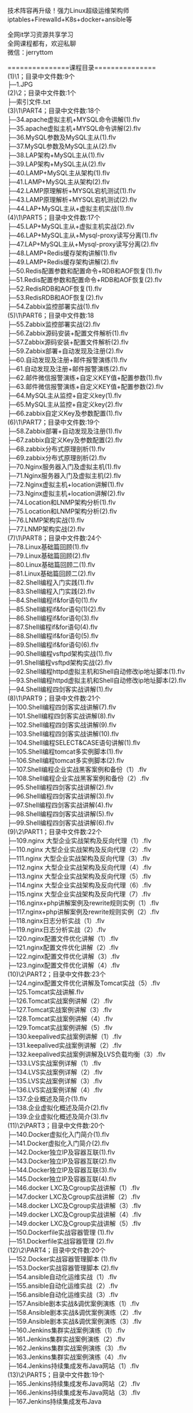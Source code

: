 技术阵容再升级！强力Linux超级运维架构师 iptables+Firewalld+K8s+docker+ansible等

全网it学习资源共享学习<br>全网课程都有，欢迎私聊<br>微信：jerryttom<br>

===============课程目录===============<br> (1)\1；目录中文件数:9个<br> ├─1.JPG<br> (2)\2；目录中文件数:1个<br> ├─索引文件.txt<br> (3)\1\PART4；目录中文件数:18个<br> ├─34.apache虚拟主机+MYSQL命令讲解(1).flv<br> ├─35.apache虚拟主机+MYSQL命令讲解(2).flv<br> ├─36.MySQL参数及MySQL主从(1).flv<br> ├─37.MySQL参数及MySQL主从(2).flv<br> ├─38.LAP架构+MySQL主从(1).flv<br> ├─39.LAP架构+MySQL主从(2).flv<br> ├─40.LAMP+MySQL主从架构(1).flv<br> ├─41.LAMP+MySQL主从架构(2).flv<br> ├─42.LAMP原理解析+MYSQL宕机测试(1).flv<br> ├─43.LAMP原理解析+MYSQL宕机测试(2).flv<br> ├─44.LAP+MySQL主从+虚拟主机实战(1).flv<br> (4)\1\PART5；目录中文件数:17个<br> ├─45.LAP+MySQL主从+虚拟主机实战(2).flv<br> ├─46.LAP+MySQL主从+Mysql-proxy读写分离(1).flv<br> ├─47.LAP+MySQL主从+Mysql-proxy读写分离(2).flv<br> ├─48.LAMP+Redis缓存架构讲解(1).flv<br> ├─49.LAMP+Redis缓存架构讲解(2).flv<br> ├─50.Redis配置参数和配置命令+RDB和AOF恢复(1).flv<br> ├─51.Redis配置参数和配置命令+RDB和AOF恢复(2).flv<br> ├─52.RedisRDB和AOF恢复(1).flv<br> ├─53.RedisRDB和AOF恢复(2).flv<br> ├─54.Zabbix监控部署实战(1).flv<br> (5)\1\PART6；目录中文件数:18<br> ├─55.Zabbix监控部署实战(2).flv<br> ├─56.Zabbix源码安装+配置文件解析(1).flv<br> ├─57.Zabbix源码安装+配置文件解析(2).flv<br> ├─59.Zabbix部署+自动发现及注册(2).flv<br> ├─60.自动发现及注册+邮件报警演练(1).flv<br> ├─61.自动发现及注册+邮件报警演练(2).flv<br> ├─62.邮件微信报警演练+自定义KEY值+配置参数(1).flv<br> ├─63.邮件微信报警演练+自定义KEY值+配置参数(2).flv<br> ├─64.MySQL主从监控+自定义key(1).flv<br> ├─65.MySQL主从监控+自定义key(2).flv<br> ├─66.zabbix自定义Key及参数配置(1).flv<br> (6)\1\PART7；目录中文件数:19个<br> ├─58.Zabbix部署+自动发现及注册(1).flv<br> ├─67.zabbix自定义Key及参数配置(2).flv<br> ├─68.zabbix分布式原理剖析(1).flv<br> ├─69.zabbix分布式原理剖析(2).flv<br> ├─70.Nginx服务器入门及虚拟主机(1).flv<br> ├─71.Nginx服务器入门及虚拟主机(2).flv<br> ├─72.Nginx虚拟主机+location讲解(1).flv<br> ├─73.Nginx虚拟主机+location讲解(2).flv<br> ├─74.Location和LNMP架构分析(1).flv<br> ├─75.Location和LNMP架构分析(2).flv<br> ├─76.LNMP架构实战(1).flv<br> ├─77.LNMP架构实战(2).flv<br> (7)\1\PART8；目录中文件数:24个<br> ├─78.Linux基础篇回顾(1).flv<br> ├─79.Linux基础篇回顾(2).flv<br> ├─80.Linux基础篇回顾二(1).flv<br> ├─81.Linux基础篇回顾二(2).flv<br> ├─82.Shell编程入门实践(1).flv<br> ├─83.Shell编程入门实践(2).flv<br> ├─84.Shell编程if&amp;for语句(1).flv<br> ├─85.Shell编程if&amp;for语句(1)(2).flv<br> ├─86.Shell编程if&amp;for语句(3).flv<br> ├─87.Shell编程if&amp;for语句(4).flv<br> ├─88.Shell编程if&amp;for语句(5).flv<br> ├─89.Shell编程if&amp;for语句(6).flv<br> ├─90.Shell编程vsftpd架构实战(1).flv<br> ├─91.Shell编程vsftpd架构实战(2).flv<br> ├─92.Shell编程httpd虚拟主机和Shell自动修改ip地址脚本(1).flv<br> ├─93.Shell编程httpd虚拟主机和Shell自动修改ip地址脚本(2).flv<br> ├─94.Shell编程四剑客实战讲解(1).flv<br> (8)\1\PART9；目录中文件数:21个<br> ├─100.Shell编程四剑客实战讲解(7).flv<br> ├─101.Shell编程四剑客实战讲解(8).flv<br> ├─102.Shell编程四剑客实战讲解(9).flv<br> ├─103.Shell编程四剑客实战讲解(10).flv<br> ├─104.Shell编程SELECT&amp;CASE语句讲解(1).flv<br> ├─105.Shell编程tomcat多实例脚本(1).flv<br> ├─106.Shell编程tomcat多实例脚本(2).flv<br> ├─107.Shell编程企业实战黑客案例和备份（1）.flv<br> ├─108.Shell编程企业实战黑客案例和备份（2）.flv<br> ├─95.Shell编程四剑客实战讲解(2).flv<br> ├─96.Shell编程四剑客实战讲解(3).flv<br> ├─97.Shell编程四剑客实战讲解(4).flv<br> ├─98.Shell编程四剑客实战讲解(5).flv<br> ├─99.Shell编程四剑客实战讲解(6).flv<br> (9)\2\PART1；目录中文件数:22个<br> ├─109.nginx 大型企业实战架构及反向代理（1）.flv<br> ├─110.nginx 大型企业实战架构及反向代理（2）.flv<br> ├─111.nginx 大型企业实战架构及反向代理（3）.flv<br> ├─112.nginx 大型企业实战架构及反向代理（4）.flv<br> ├─113.nginx 大型企业实战架构及反向代理（5）.flv<br> ├─114.nginx 大型企业实战架构及反向代理（6）.flv<br> ├─115.nginx 大型企业实战架构及反向代理（7）.flv<br> ├─116.nginx+php讲解案例及rewrite规则实例（1）.flv<br> ├─117.nginx+php讲解案例及rewrite规则实例（2）.flv<br> ├─118.nginx日志分析实战（1）.flv<br> ├─119.nginx日志分析实战（2）.flv<br> ├─120.nginx配置文件优化讲解（1）.flv<br> ├─121.nginx配置文件优化讲解（2）.flv<br> ├─122.nginx配置文件优化讲解（3）.flv<br> ├─123.nginx配置文件优化讲解（4）.flv<br> (10)\2\PART2；目录中文件数:23个<br> ├─124.nginx配置文件优化讲解及Tomcat实战（5）.flv<br> ├─125.Tomcat实战讲解.flv<br> ├─126.Tomcat实战案例讲解（2）.flv<br> ├─127.Tomcat实战案例讲解（3）.flv<br> ├─128.Tomcat实战案例讲解（4）.flv<br> ├─129.Tomcat实战案例讲解（5）.flv<br> ├─130.keepalived实战案例讲解（1）.flv<br> ├─131.keepalived实战案例讲解（2）.flv<br> ├─132.keepalived实战案例讲解及LVS负载均衡（3）.flv<br> ├─133.LVS实战案例详解（1）.flv<br> ├─134.LVS实战案例详解（2）.flv<br> ├─135.LVS实战案例详解（3）.flv<br> ├─136.LVS实战案例详解（4）.flv<br> ├─137.企业概述及简介(1).flv<br> ├─138.企业虚拟化概述及简介(2).flv<br> ├─139.企业虚拟化概述及简介(3).flv<br> (11)\2\PART3；目录中文件数:20个<br> ├─140.Docker虚拟化入门简介(1).flv<br> ├─141.Docker虚拟化入门简介(2).flv<br> ├─142.Docker独立IP及容器互联(1).flv<br> ├─143.Docker独立IP及容器互联(2).flv<br> ├─144.Docker独立IP及容器互联(3).flv<br> ├─145.Docker独立IP及容器互联(4).flv<br> ├─146.docker LXC及Cgroup实战讲解（1）.flv<br> ├─147.docker LXC及Cgroup实战讲解（2）.flv<br> ├─148.docker LXC及Cgroup实战讲解（3）.flv<br> ├─149.docker LXC及Cgroup实战讲解（4）.flv<br> ├─149.docker LXC及Cgroup实战讲解（5）.flv<br> ├─150.Dockerfile实战容器管理 (1).flv<br> ├─151.Dockerfile实战容器管理 (2).flv<br> (12)\2\PART4；目录中文件数:20个<br> ├─152.Docker实战容器管理脚本 (1).flv<br> ├─153.Docker实战容器管理脚本 (2).flv<br> ├─154.ansible自动化运维实战（1）.flv<br> ├─155.ansible自动化运维实战（2）.flv<br> ├─156.ansible自动化运维实战（3）.flv<br> ├─157.Ansible剧本实战&amp;调优案例演练（1）.flv<br> ├─158.Ansible剧本实战&amp;调优案例演练（2）.flv<br> ├─159.Ansible剧本实战&amp;调优案例演练（3）.flv<br> ├─160.Jenkins集群实战案例演练（1）.flv<br> ├─161.Jenkins集群实战案例演练（2）.flv<br> ├─162.Jenkins集群实战案例演练（3）.flv<br> ├─163.Jenkins集群实战案例演练（4）.flv<br> ├─164.Jenkins持续集成发布Java网站（1）.flv<br> (13)\2\PART5；目录中文件数:19个<br> ├─165.Jenkins持续集成发布Java网站（2）.flv<br> ├─166.Jenkins持续集成发布Java网站（3）.flv<br> ├─167.Jenkins持续集成发布Java